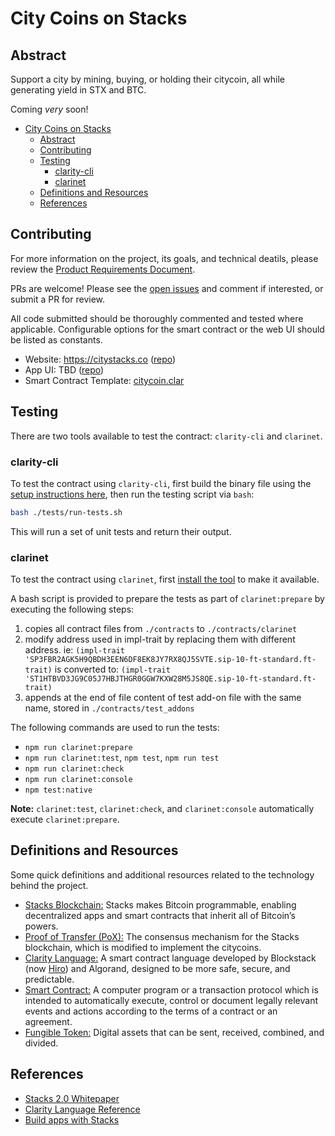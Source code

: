 # City Coins on Stacks

## Abstract

Support a city by mining, buying, or holding their citycoin, all while generating yield in STX and BTC.

Coming *very* soon!

- [City Coins on Stacks](#city-coins-on-stacks)
  - [Abstract](#abstract)
  - [Contributing](#contributing)
  - [Testing](#testing)
    - [clarity-cli](#clarity-cli)
    - [clarinet](#clarinet)
  - [Definitions and Resources](#definitions-and-resources)
  - [References](#references)

## Contributing

For more information on the project, its goals, and technical deatils, please review the [Product Requirements Document](./citycoin-prd.md).

PRs are welcome! Please see the [open issues](https://github.com/citycoins/citycoin/issues) and comment if interested, or submit a PR for review.

All code submitted should be thoroughly commented and tested where applicable. Configurable options for the smart contract or the web UI should be listed as constants.

- Website: https://citystacks.co ([repo](https://github.com/citycoins/citystacks.co))
- App UI: TBD ([repo](https://github.com/citycoins/citystacks-tools))
- Smart Contract Template: [citycoin.clar](./citycoin.clar)

## Testing

There are two tools available to test the contract: `clarity-cli` and `clarinet`.

### clarity-cli

To test the contract using `clarity-cli`, first build the binary file using the [setup instructions here](./setup-clarity-cli.md), then run the testing script via `bash`:

```bash
bash ./tests/run-tests.sh
```

This will run a set of unit tests and return their output.

### clarinet

To test the contract using `clarinet`, first [install the tool](https://github.com/lgalabru/clarinet#installation) to make it available.

A bash script is provided to prepare the tests as part of `clarinet:prepare` by executing the following steps:

1. copies all contract files from `./contracts` to `./contracts/clarinet`
2. modify address used in impl-trait by replacing them with different address. ie:
`(impl-trait 'SP3FBR2AGK5H9QBDH3EEN6DF8EK8JY7RX8QJ5SVTE.sip-10-ft-standard.ft-trait)`
is converted to:
`(impl-trait 'ST1HTBVD3JG9C05J7HBJTHGR0GGW7KXW28M5JS8QE.sip-10-ft-standard.ft-trait)`
3. appends at the end of file content of test add-on file with the same name, stored in `./contracts/test_addons`

The following commands are used to run the tests:

- `npm run clarinet:prepare`
- `npm run clarinet:test`, `npm test`, `npm run test`
- `npm run clarinet:check`
- `npm run clarinet:console`
- `npm test:native`

**Note:** `clarinet:test`, `clarinet:check`, and `clarinet:console` automatically execute `clarinet:prepare`.

## Definitions and Resources

Some quick definitions and additional resources related to the technology behind the project.

- [Stacks Blockchain:](https://stacks.co) Stacks makes Bitcoin programmable, enabling decentralized apps and smart contracts that inherit all of Bitcoin’s powers.
- [Proof of Transfer (PoX):](https://hackernoon.com/wtf-is-proof-of-transfer-and-why-should-anyone-care-wd2330p9) The consensus mechanism for the Stacks blockchain, which is modified to implement the citycoins. 
- [Clarity Language:](https://clarity-lang.org/) A smart contract language developed by Blockstack (now [Hiro](https://hiro.so)) and Algorand, designed to be more safe, secure, and predictable.
- [Smart Contract:](https://en.wikipedia.org/wiki/Smart_contract) A computer program or a transaction protocol which is intended to automatically execute, control or document legally relevant events and actions according to the terms of a contract or an agreement.
- [Fungible Token:](https://github.com/stacksgov/sips/blob/hstove-feat/sip-10-ft/sips/sip-010/sip-010-fungible-token-standard.md) Digital assets that can be sent, received, combined, and divided.

## References

- [Stacks 2.0 Whitepaper](https://gaia.blockstack.org/hub/1AxyPunHHAHiEffXWESKfbvmBpGQv138Fp/stacks.pdf)
- [Clarity Language Reference](https://docs.stacks.co/references/language-overview)
- [Build apps with Stacks](https://docs.stacks.co/build-apps/overview)
